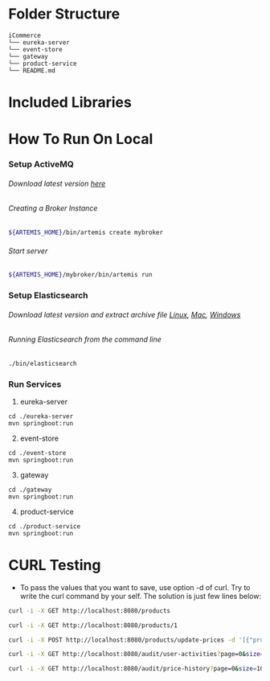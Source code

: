 Folder Structure
================

```
iCommerce
└── eureka-server
└── event-store
└── gateway
└── product-service
└── README.md
```

Included Libraries
================

How To Run On Local
================
### Setup ActiveMQ
###### Download latest version [here](https://activemq.apache.org/components/artemis/download/)
###### Creating a Broker Instance
```bash
${ARTEMIS_HOME}/bin/artemis create mybroker
```
###### Start server
```bash
${ARTEMIS_HOME}/mybroker/bin/artemis run
```

### Setup Elasticsearch
###### Download latest version and extract archive file [Linux](https://artifacts.elastic.co/downloads/elasticsearch/elasticsearch-7.12.1-linux-x86_64.tar.gz), [Mac](https://artifacts.elastic.co/downloads/elasticsearch/elasticsearch-7.12.1-darwin-x86_64.tar.gz), [Windows](https://artifacts.elastic.co/downloads/elasticsearch/elasticsearch-7.12.1-windows-x86_64.zip)
###### Running Elasticsearch from the command line
```bash
./bin/elasticsearch
```
### Run Services
1. eureka-server
```
cd ./eureka-server
mvn springboot:run
```
2. event-store
```
cd ./event-store
mvn springboot:run
```
3. gateway
```
cd ./gateway
mvn springboot:run
```
4. product-service
```
cd ./product-service
mvn springboot:run
```


CURL Testing
================
* To pass the values that you want to save, use option -d of curl. Try to write the curl command by your self. The solution is just few lines below:

```bash
curl -i -X GET http://localhost:8080/products
```

```bash
curl -i -X GET http://localhost:8080/products/1
```

```bash
curl -i -X POST http://localhost:8080/products/update-prices -d '[{"productId":1, "price": 9999}, {"productId":2, "price": 1234]'
```

```bash
curl -i -X GET http://localhost:8080/audit/user-activities?page=0&size=10
```

```bash
curl -i -X GET http://localhost:8080/audit/price-history?page=0&size=10&id=1
```